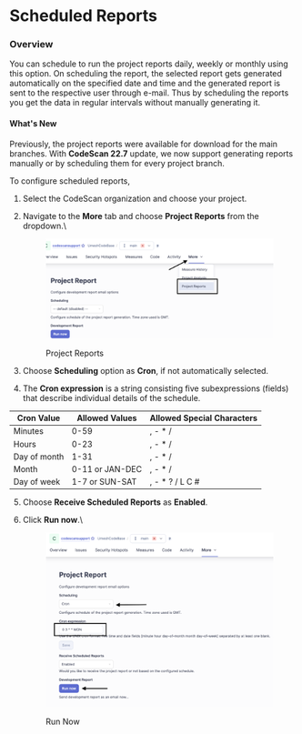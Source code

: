 # Scheduled Reports

### Overview <a href="#overview" id="overview"></a>

You can schedule to run the project reports daily, weekly or monthly using this option. On scheduling the report, the selected report gets generated automatically on the specified date and time and the generated report is sent to the respective user through e-mail. Thus by scheduling the reports you get the data in regular intervals without manually generating it.

#### What's New

Previously, the project reports were available for download for the main branches. With **CodeScan 22.7** update, we now support generating reports manually or by scheduling them for every project branch.

To configure scheduled reports,

1. Select the CodeScan organization and choose your project.
2.  Navigate to the **More** tab and choose **Project Reports** from the dropdown.\


    <figure><img src="../../../.gitbook/assets/image (3).png" alt=""><figcaption><p>Project Reports</p></figcaption></figure>
3. Choose **Scheduling** option as **Cron**, if not automatically selected.
4. The **Cron expression** is a string consisting five subexpressions (fields) that describe individual details of the schedule.

| Cron Value   | Allowed Values  | Allowed Special Characters |
| ------------ | --------------- | -------------------------- |
| Minutes      | 0-59            | , - \* /                   |
| Hours        | 0-23            | , - \* /                   |
| Day of month | 1-31            | , - \* /                   |
| Month        | 0-11 or JAN-DEC | , - \* /                   |
| Day of week  | 1-7 or SUN-SAT  | , - \* ? / L C #           |

5. Choose **Receive Scheduled Reports** as **Enabled**.
6.  Click **Run now**.\


    <figure><img src="../../../.gitbook/assets/image (1) (1).png" alt="" width="563"><figcaption><p>Run Now</p></figcaption></figure>
